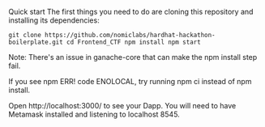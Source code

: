 Quick start
The first things you need to do are cloning this repository and installing its dependencies:

`git clone https://github.com/nomiclabs/hardhat-hackathon-boilerplate.git
cd Frontend_CTF
npm install
npm start`

Note: There's an issue in ganache-core that can make the npm install step fail.

If you see npm ERR! code ENOLOCAL, try running npm ci instead of npm install.

Open http://localhost:3000/ to see your Dapp. You will need to have Metamask installed and listening to localhost 8545.
